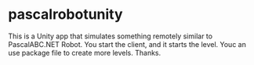 # pascalrobotunity
This is a Unity app that simulates something remotely similar to PascalABC.NET Robot.
You start the client, and it starts the level.
Youc an use package file to create more levels.
Thanks.

